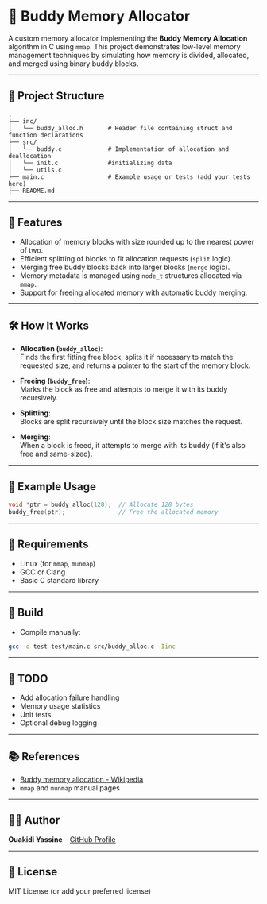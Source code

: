 # 🧠 Buddy Memory Allocator

A custom memory allocator implementing the **Buddy Memory Allocation** algorithm in C using `mmap`. This project demonstrates low-level memory management techniques by simulating how memory is divided, allocated, and merged using binary buddy blocks.

---

## 📂 Project Structure

```
.
├── inc/
│   └── buddy_alloc.h       # Header file containing struct and function declarations
├── src/
│   └── buddy.c             # Implementation of allocation and deallocation
│   └── init.c              #initializing data
│   └── utils.c      
├── main.c                  # Example usage or tests (add your tests here)                
├── README.md
```

---

## 🧱 Features

- Allocation of memory blocks with size rounded up to the nearest power of two.
- Efficient splitting of blocks to fit allocation requests (`split` logic).
- Merging free buddy blocks back into larger blocks (`merge` logic).
- Memory metadata is managed using `node_t` structures allocated via `mmap`.
- Support for freeing allocated memory with automatic buddy merging.

---

## 🛠️ How It Works

- **Allocation (`buddy_alloc`)**:  
  Finds the first fitting free block, splits it if necessary to match the requested size, and returns a pointer to the start of the memory block.

- **Freeing (`buddy_free`)**:  
  Marks the block as free and attempts to merge it with its buddy recursively.

- **Splitting**:  
  Blocks are split recursively until the block size matches the request.

- **Merging**:  
  When a block is freed, it attempts to merge with its buddy (if it's also free and same-sized).

---

## 🧪 Example Usage

```c
void *ptr = buddy_alloc(128);  // Allocate 128 bytes
buddy_free(ptr);               // Free the allocated memory
```

---

## 📌 Requirements

- Linux (for `mmap`, `munmap`)
- GCC or Clang
- Basic C standard library

---

## 🔧 Build
 - Compile manually:

```bash
gcc -o test test/main.c src/buddy_alloc.c -Iinc
```

---

## 🚧 TODO

- Add allocation failure handling
- Memory usage statistics
- Unit tests
- Optional debug logging

---

## 📚 References

- [Buddy memory allocation - Wikipedia](https://en.wikipedia/wiki/Buddy_memory_allocation)
- `mmap` and `munmap` manual pages

---

## 🧑‍💻 Author

**Ouakidi Yassine** – [GitHub Profile](https://github.com/YassineOuakidi)

---

## 📄 License

MIT License (or add your preferred license)
